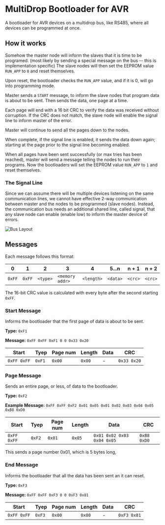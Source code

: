 # MultiDrop Bootloader for AVR

A bootloader for AVR devices on a multidrop bus, like RS485, where all devices can be programmed at once.


## How it works

Somehow the master node will inform the slaves that it is time to be programed.
(most likely by sending a special message on the bus -- this is implementation specific)
The slave nodes will then set the EEPROM value `RUN_APP` to `0` and reset themselves.

Upon reset, the bootloader checks the `RUN_APP` value, and if it is 0, will go
into programming mode.

Master sends a `START` message, to inform the slave nodes that program data is 
about to be sent. Then sends the data, one page at a time. 

Each page will end with a 16 bit CRC to verify the data was received without 
corruption. If the CRC does not match, the slave node will enable the signal
line to inform master of the error.

Master will continue to send all the pages down to the nodes. 

When complete, if the signal line is enabled, it sends the data down again; starting
at the page prior to the signal line becoming enabled.

When all pages have been sent successfully (or max tries has been reached), master
will send a message telling the nodes to run their programs. Now the bootloaders
will set the EEPROM value `RUN_APP` to `1` and reset themselves.

### The Signal Line 

Since we can assume there will be multiple devices listening on the same
communication lines, we cannot have effective 2-way communication between
master and the nodes to be programmed (slave nodes). Instead, the communication
bus needs an additional shared line, called signal, that any slave node can
enable (enable low) to inform the master device of errors.

![Bus Layout](./diagrams/bus.png)

## Messages

Each message follows this format:

|  0     |  1     |  2       |  3              |  4         |  5...n   | n + 1   | n + 2  | 
|--------|--------|----------|-----------------|------------|----------|---------|--------|
| `0xFF` | `0xFF` | `<type>` | `<memory addr>` | `<length>` | `<data>` | `<crc>` | `<crc>`|

The 16-bit CRC value is calculated with every byte after the second starting `0xFF`.

### Start Message

Informs the bootloader that the first page of data is about to be sent.

**Type:** `0xF1`

**Message:** `0xFF 0xFF 0xF1 0 0 0x33 0x20`

| Start       | Tyep   | Page num | Length | Data | CRC         | 
|-------------|--------|----------|--------|------|-------------|
| `0xFF 0xFF` | `0xF1` | `0x00`   | `0x00` | -    | `0x33 0x20` |


### Page Message

Sends an entire page, or less, of data to the bootloader.

**Type:** `0xF2`

**Example Message:** `0xFF 0xFF 0xF2 0x01 0x05 0x01 0x02 0x03 0x04 0x05 0xB8 0xD0`

| Start       | Tyep   | Page num | Length | Data                       | CRC         | 
|-------------|--------|----------|--------|----------------------------|-------------|
| `0xFF 0xFF` | `0xF2` | `0x01`   | `0x05` | `0x01 0x02 0x03 0x04 0x05` | `0xB8 0xD0` |

This sends a page number 0x01, which is 5 bytes long,

### End Message

Informs the bootloader that all the data has been sent an it can reset.

**Type:** `0xF3`

**Message:** `0xFF 0xFF 0xF3 0 0 0xF3 0x81`

| Start       | Tyep   | Page num | Length | Data | CRC         | 
|-------------|--------|----------|--------|------|-------------|
| `0xFF 0xFF` | `0xF3` | `0x00`   | `0x00` | -    | `0xF3 0x81` |

